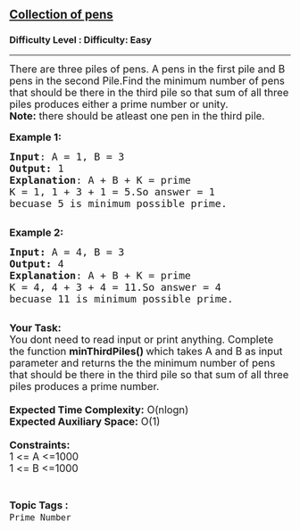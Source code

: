 <h2><a href="https://www.geeksforgeeks.org/problems/collection-of-pens1843/1?page=3&status=unsolved&sortBy=accuracy">Collection of pens</a></h2><h3>Difficulty Level : Difficulty: Easy</h3><hr><div class="problems_problem_content__Xm_eO"><p><span style="font-size: 18px;">There are three piles of pens. A pens in the first pile&nbsp;and B pens in the second Pile.Find the minimum number of pens that should be there in the third pile so that&nbsp;sum of all three piles produces either a prime number or unity.</span><span style="font-size: 18px;">&nbsp;<br><strong>Note:</strong>&nbsp;there should be atleast one pen in the third pile.</span><br><br><span style="font-size: 18px;"><strong>Example 1:</strong></span></p>
<pre><span style="font-size: 18px;"><strong>Input</strong>: A = 1, B = 3
<strong>Output:</strong>&nbsp;1
<strong>Explanation</strong>: A + B + K = prime
K = 1, 1 + 3 + 1 = 5.So answer = 1
becuase 5 is minimum possible prime. </span>
</pre>
<p><br><span style="font-size: 18px;"><strong>Example 2:</strong></span></p>
<pre><span style="font-size: 18px;"><strong>Input: </strong>A = 4, B = 3
<strong>Output:&nbsp;</strong>4
<strong>Explanation</strong>: A + B + K = prime
K = 4, 4 + 3 + 4 = 11.So answer = 4
becuase 11 is minimum possible prime.</span></pre>
<p><br><span style="font-size: 18px;"><strong>Your Task:&nbsp;&nbsp;</strong><br>You dont need to read input or print anything. Complete the function <strong>minThirdPiles()&nbsp;</strong>which takes A&nbsp;and B&nbsp;as input parameter and returns the&nbsp;the minimum number of pens that should be there in the third pile so that&nbsp;sum of all three piles produces a prime number.<br><br><strong>Expected Time Complexity:</strong> O(nlogn)<br><strong>Expected Auxiliary Space:</strong> O(1)<br><br><strong>Constraints:</strong><br>1 &lt;= A&nbsp;&lt;=1000</span><br><span style="font-size: 18px;">1 &lt;= B&nbsp;&lt;=1000</span></p></div><br><p><span style=font-size:18px><strong>Topic Tags : </strong><br><code>Prime Number</code>&nbsp;